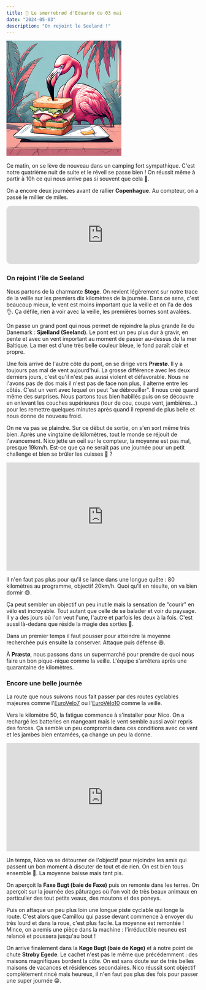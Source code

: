 ```yaml
---
title: 🥪 Le smørrebrød d'Eduardo du 03 mai
date: "2024-05-03"
description: "On rejoint le Seeland !"
---
```


![Smorrebrod d'Eduardo](../smorrebrod_eduardo.png)

Ce matin, on se lève de nouveau dans un camping fort sympathique. C'est notre quatrième nuit de suite et le réveil se passe bien ! On réussit même à partir à 10h ce qui nous arrive pas si souvent que cela 🤪.

On a encore deux journées avant de rallier **Copenhague**. Au compteur, on a passé le millier de miles.

<iframe style="border-radius:12px" src="https://open.spotify.com/embed/track/4w1lzcaoZ1IC2K5TwjalRP?utm_source=generator" width="100%" height="152" frameBorder="0" allow="autoplay; clipboard-write; encrypted-media; picture-in-picture" loading="lazy"></iframe>

### On rejoint l'île de Seeland

Nous partons de la charmante **Stege**. On revient légèrement sur notre trace de la veille sur les premiers dix kilomètres de la journée. Dans ce sens, c'est beaucoup mieux, le vent est moins important que la veille et on l'a de dos 👌. Ça défile, rien à voir avec la veille, les premières bornes sont avalées.

On passe un grand pont qui nous permet de rejoindre la plus grande île du Danemark : **Sjælland (Seeland)**. Le pont est un peu plus dur à gravir, en pente et avec un vent important au moment de passer au-dessus de la mer Baltique. La mer est d'une très belle couleur bleue, le fond paraît clair et propre.

Une fois arrivé de l'autre côté du pont, on se dirige vers **Præstø**. 
Il y a toujours pas mal de vent aujourd'hui. La grosse différence avec les deux derniers jours, c'est qu'il n'est pas aussi violent et défavorable. Nous ne l'avons pas de dos mais il n'est pas de face non plus, il alterne entre les côtés. C'est un vent avec lequel on peut "se débrouiller". Il nous créé quand même des surprises. Nous partons tous bien habillés puis on se découvre en enlevant les couches supérieures (tour de cou, coupe vent, jambières...) pour les remettre quelques minutes après quand il reprend de plus belle et nous donne de nouveau froid.

On ne va pas se plaindre. Sur ce début de sortie, on s'en sort même très bien. Après une vingtaine de kilomètres, tout le monde se réjouit de l'avancement. Nico jette un oeil sur le compteur, la moyenne est pas mal, presque 19km/h. Est-ce que ça ne serait pas une journée pour un petit challenge et bien se brûler les cuisses 🤔 ?

<div style="width: 100%; height: 0; position: relative; padding-bottom: 56%;"><iframe src="https://giphy.com/embed/pjd6Oggp5BIzJp33CK" style="top: 0; left: 0; width: 100%; height: 100%; position: absolute; border: 0;" allowfullscreen scrolling="no" allow="encrypted-media;" class="giphy-embed"></iframe></div>

Il n'en faut pas plus pour qu'il se lance dans une longue quête : 80 kilomètres au programme, objectif 20km/h. Quoi qu'il en résulte, on va bien dormir 😅.

Ça peut sembler un objectif un peu inutile mais la sensation de "courir" en vélo est incroyable. Tout autant que celle de se balader et voir du paysage. Il y a des jours où l'on veut l'une, l'autre et parfois les deux à la fois. C'est aussi là-dedans que réside la magie des sorties 🥰. 

Dans un premier temps il faut pousser pour atteindre la moyenne recherchée puis ensuite la conserver. Attaque puis défense 😆.

À **Præstø**, nous passons dans un supermarché pour prendre de quoi nous faire un bon pique-nique comme la veille. L'équipe s'arrêtera après une quarantaine de kilomètres. 

### Encore une belle journée 

La route que nous suivons nous fait passer par des routes cyclables majeures comme l'[EuroVelo7](https://fr.eurovelo.com/ev7/denmark) ou l'[EuroVélo10](https://fr.eurovelo.com/ev10) comme la veille.

Vers le kilomètre 50, la fatigue commence à s'installer pour Nico. On a rechargé les batteries en mangeant mais le vent semble aussi avoir repris des forces. Ça semble un peu compromis dans ces conditions avec ce vent et les jambes bien entamées, ça change un peu la donne.

<div style="width: 100%; height: 0; position: relative; padding-bottom: 56%;"><iframe src="https://giphy.com/embed/13J4DSqnlTYIM0" style="top: 0; left: 0; width: 100%; height: 100%; position: absolute; border: 0;" allowfullscreen scrolling="no" allow="encrypted-media;" class="giphy-embed"></iframe></div>

Un temps, Nico va se détourner de l'objectif pour rejoindre les amis qui passent un bon moment à discuter de tout et de rien. On est bien tous ensemble 🤗. La moyenne baisse mais tant pis.

On aperçoit la **Faxe Bugt (baie de Faxe)** puis on remonte dans les terres. On aperçoit sur la journée des pâturages où l'on voit de très beaux animaux en particulier des tout petits veaux, des moutons et des poneys.

Puis on attaque un peu plus loin une longue piste cyclable qui longe la route. C'est alors que Camillou qui passe devant commence à envoyer du très lourd et dans la roue, c'est plus facile. La moyenne est remontée ! Mince, on a remis une pièce dans la machine : l'irréductible neuneu est relancé et poussera jusqu'au bout !

On arrive finalement dans la **Køge Bugt (baie de Køge)** et à notre point de chute **Strøby Egede**. Le cachet n'est pas le même que précédemment : des maisons magnifiques bordent la côte. On est sans doute sur de très belles maisons de vacances et résidences secondaires. Nico réussit sont objectif complètement rincé mais heureux, il n'en faut pas plus des fois pour passer une super journée 😁.